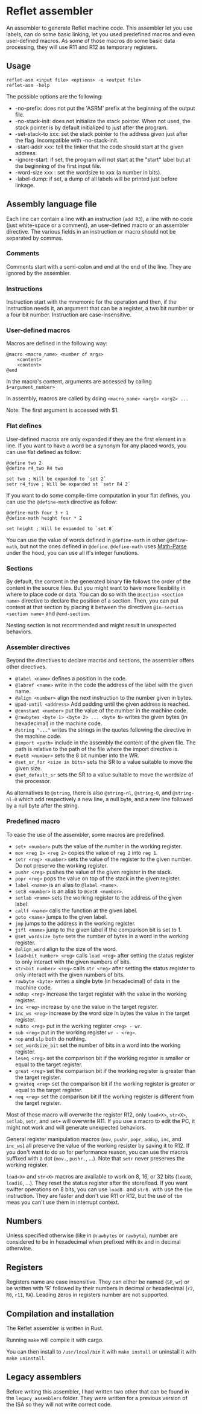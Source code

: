 # Reflet assembler

An assembler to generate Reflet machine code. This assembler let you use labels, can do some basic linking, let you used predefined macros and even user-defined macros. As some of those macros do some basic data processing, they will use R11 and R12 as temporary registers.


## Usage

```
reflet-asm <input file> <options> -o <output file>
reflet-asm -help
```
The possible options are the following:

* -no-prefix: does not put the 'ASRM' prefix at the beginning of the output file.
* -no-stack-init: does not initialize the stack pointer. When not used, the stack pointer is by default initialized to just after the program.
* -set-stack-to xxx: set the stack pointer to the address given just after the flag. Incompatible with -no-stack-init.
* -start-addr xxx: tell the linker that the code should start at the given address. 
* -ignore-start: if set, the program will not start at the "start" label but at the beginning of the first input file.
* -word-size xxx : set the wordsize to xxx (a number in bits).
* -label-dump: if set, a dump of all labels will be printed just before linkage.

## Assembly language file

Each line can contain a line with an instruction (`add R3`), a line with no code (just white-space or a comment), an user-defined macro or an assembler directive. The various fields in an instruction or macro should not be separated by commas.

### Comments

Comments start with a semi-colon and end at the end of the line. They are ignored by the assembler.

### Instructions

Instruction start with the mnemonic for the operation and then, if the instruction needs it, an argument that can be a register, a two bit number or a four bit number. Instruction are case-insensitive.

### User-defined macros

Macros are defined in the following way:
```
@macro <macro_name> <number of args>
    <content>
    <content>
@end
```

In the macro's content, arguments are accessed by calling `$<argument_number>`

In assembly, macros are called by doing `<macro_name> <arg1> <arg2> ...`

Note: The first argument is accessed with $1.

### Flat defines

User-defined macros are only expanded if they are the first element in a line. If you want to have a word be a synonym for any placed words, you can use flat defined as follow:

```
@define two 2
@define r4_two R4 two

set two ; Will be expanded to `set 2`
setr r4_five ; Will be expanded st `setr R4 2`
```

If you want to do some compile-time computation in your flat defines, you can use the `@define-math` directive as follow:

```
@define-math four 3 + 1
@define-math height four * 2

set height ; Will be expanded to `set 8`
```

You can use the value of words defined in `@define-math` in other `@define-math`, but not the ones defined in `@define`. `@define-math` uses [Math-Parse](https://github.com/Arkaeriit/math-parse) under the hood, you can use all it's integer functions.

### Sections

By default, the content in the generated binary file follows the order of the content in the source files. But you might want to have more flexibility in where to place code or data. You can do so with the `@section <section name>` directive to declare the position of a section. Then, you can put content at that section by placing it between the directives `@in-section <section name>` and `@end-section`.

Nesting section is not recommended and might result in unexpected behaviors. 

### Assembler directives

Beyond the directives to declare macros and sections, the assembler offers other directives.

* `@label <name>` defines a position in the code.
* `@labref <name>` write in the code the address of the label with the given name.
* `@align <number>` align the next instruction to the number given in bytes.
* `@pad-until <address>` Add padding until the given address is reached.
* `@constant <number>` put the value of the number in the machine code.
* `@rawbytes <byte 1> <byte 2> ... <byte N>` writes the given bytes (in hexadecimal) in the machine code.
* `@string "..."` writes the strings in the quotes following the directive in the machine code.
* `@import <path>` include in the assembly the content of the given file. The path is relative to the path of the file where the import directive is.
* `@set8 <number>` sets the 8 bit number into the WR.
* `@set_sr_for <size in bits>` sets the SR to a value suitable to move the given size.
* `@set_default_sr` sets the SR to a value suitable to move the wordsize of the processor.

As alternatives to `@string`, there is also `@string-nl`, `@string-0`, and `@string-nl-0` which add respectively a new line, a null byte, and a new line followed by a null byte after the string.

### Predefined macro

To ease the use of the assembler, some macros are predefined.

* `set+ <number>` puts the value of the number in the working register.
* `mov <reg 1> <reg 2>` copies the value of `reg 2` into `reg 1`.
* `setr <reg> <number>` sets the value of the register to the given number. Do not preserve the working register.
* `pushr <reg>` pushes the value of the given register in the stack.
* `popr <reg>` pops the value on top of the stack in the given register.
* `label <name>` is an alias to `@label <name>`.
* `set8 <number>` is an alias to `@set8 <number>`.
* `setlab <name>` sets the working register to the address of the given label.
* `callf <name>` calls the function at the given label.
* `goto <name>` jumps to the given label.
* `jmp` jumps to the address in the working register.
* `jifl <name>` jump  to the given label if the comparison bit is set to 1.
* `@set_wordsize_byte` sets the number of bytes in a word in the working register.
* `@align_word` align to the size of the word.
* `load<bit number> <reg>` calls `load <reg>` after setting the status register to only interact with the given numbers of bits.
* `str<bit number> <reg>` calls `str <reg>` after setting the status register to only interact with the given numbers of bits.
* `rawbyte <byte>` writes a single byte (in hexadecimal) of data in the machine code.
* `addup <reg>` increase the target register with the value in the working register.
* `inc <reg>` increase by one the value in the target register.
* `inc_ws <reg>` increase by the word size in bytes the value in the target register.
* `subto <reg>` put in the working register `<reg> - wr`.
* `sub <reg>` put in the working register `wr - <reg>`.
* `nop` and `slp` both do nothing.
* `set_wordsize_bit` set the number of bits in a word into the working register.
* `leseq <reg>` set the comparison bit if the working register is smaller or equal to the target register.
* `great <reg>` set the comparison bit if the working register is greater than the target register.
* `greateq <reg>` set the comparison bit if the working register is greater or equal to the target register.
* `neq <reg>` set the comparison bit if the working register is different from the target register.

Most of those macro will overwrite the register R12, only `load<X>`, `str<X>`, `setlab`, `setr`, and `set+` will overwrite R11. If you use a macro to edit the PC, it might not work and will generate unexpected behaviors.

General register manipulation macros (`mov`, `pushr`, `popr`, `addup`, `inc`, and `inc_ws`) all preserve the value of the working resister by saving it to R12. If you don't want to do so for performance reason, you can use the macros suffixed with a dot (`mov.`, `pushr.`, ...). Note that `setr` never preserves the working register.

`load<X>` and `str<X>` macros are available to work on 8, 16, or 32 bits (`load8`, `load16`, ...). They reset the status register after the store/load. If you want swifter operations on 8 bits, you can use `load8.` and `str8.` with use the `tbm` instruction. They are faster and don't use R11 or R12, but the use of `tbm` meas you can't use them in interrupt context.

## Numbers

Unless specified otherwise (like in  `@rawbytes` or `rawbyte`), number are considered to be in hexadecimal when prefixed with `0x` and in decimal otherwise.

## Registers

Registers name are case insensitive. They can either be named (`SP`, `wr`) or be written with 'R' followed by their numbers in decimal or hexadecimal (`r2`, `R0`, `r11`, `RA`). Leading zeros in registers number are not supported.

## Compilation and installation

The Reflet assembler is written in Rust.

Running `make` will compile it with cargo.

You can then install to `/usr/local/bin` it with `make install` or uninstall it with `make uninstall`.

## Legacy assemblers

Before writing this assembler, I had written two other that can be found in the `legacy_assemblers` folder. They were written for a previous version of the ISA so they will not write correct code.

